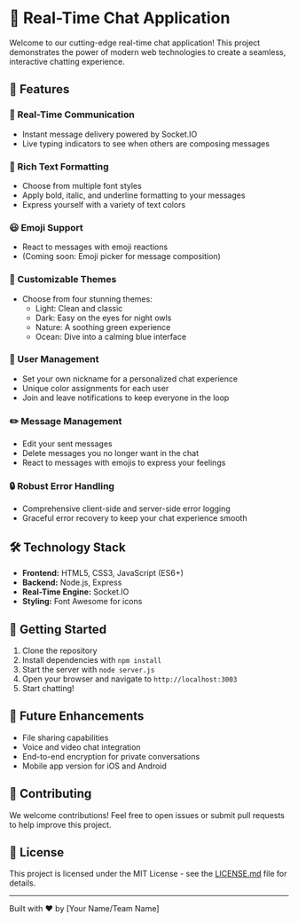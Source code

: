 # 🚀 Real-Time Chat Application

Welcome to our cutting-edge real-time chat application! This project demonstrates the power of modern web technologies to create a seamless, interactive chatting experience.

## 🌟 Features

### 📡 Real-Time Communication
- Instant message delivery powered by Socket.IO
- Live typing indicators to see when others are composing messages

### 🎨 Rich Text Formatting
- Choose from multiple font styles
- Apply bold, italic, and underline formatting to your messages
- Express yourself with a variety of text colors

### 😃 Emoji Support
- React to messages with emoji reactions
- (Coming soon: Emoji picker for message composition)

### 🌈 Customizable Themes
- Choose from four stunning themes:
  - Light: Clean and classic
  - Dark: Easy on the eyes for night owls
  - Nature: A soothing green experience
  - Ocean: Dive into a calming blue interface

### 👤 User Management
- Set your own nickname for a personalized chat experience
- Unique color assignments for each user
- Join and leave notifications to keep everyone in the loop

### ✏️ Message Management
- Edit your sent messages
- Delete messages you no longer want in the chat
- React to messages with emojis to express your feelings

### 🔒 Robust Error Handling
- Comprehensive client-side and server-side error logging
- Graceful error recovery to keep your chat experience smooth

## 🛠️ Technology Stack

- **Frontend:** HTML5, CSS3, JavaScript (ES6+)
- **Backend:** Node.js, Express
- **Real-Time Engine:** Socket.IO
- **Styling:** Font Awesome for icons

## 🚀 Getting Started

1. Clone the repository
2. Install dependencies with `npm install`
3. Start the server with `node server.js`
4. Open your browser and navigate to `http://localhost:3003`
5. Start chatting!

## 🔮 Future Enhancements

- File sharing capabilities
- Voice and video chat integration
- End-to-end encryption for private conversations
- Mobile app version for iOS and Android

## 🤝 Contributing

We welcome contributions! Feel free to open issues or submit pull requests to help improve this project.

## 📜 License

This project is licensed under the MIT License - see the [LICENSE.md](LICENSE.md) file for details.

---

Built with ❤️ by [Your Name/Team Name]
